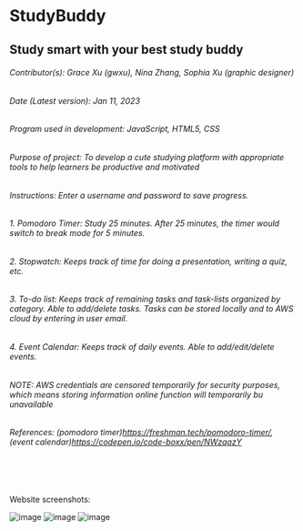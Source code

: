 # StudyBuddy
## Study smart with your best study buddy
###### Contributor(s): Grace Xu (gwxu), Nina Zhang, Sophia Xu (graphic designer)
###### Date (Latest version): Jan 11, 2023
###### Program used in development: JavaScript, HTML5, CSS
###### Purpose of project: To develop a cute studying platform with appropriate tools to help learners be productive and motivated
###### Instructions: Enter a username and password to save progress.
###### 1. Pomodoro Timer: Study 25 minutes. After 25 minutes, the timer would switch to break mode for 5 minutes.
###### 2. Stopwatch: Keeps track of time for doing a presentation, writing a quiz, etc.
###### 3. To-do list: Keeps track of remaining tasks and task-lists organized by category. Able to add/delete tasks. Tasks can be stored locally and to AWS cloud by    entering in user email.
###### 4. Event Calendar: Keeps track of daily events. Able to add/edit/delete events.
###### NOTE: AWS credentials are censored temporarily for security purposes, which means storing information online function will temporarily bu unavailable
###### References: (pomodoro timer)https://freshman.tech/pomodoro-timer/, (event calendar)https://codepen.io/code-boxx/pen/NWzqazY
<br/>
<br/>
<br/>
Website screenshots:
<br/>

![image](https://user-images.githubusercontent.com/92956740/212256745-998fb880-2709-4438-a949-21d240d7d400.png)
![image](https://user-images.githubusercontent.com/92956740/212257049-677a177d-758e-480e-b0c8-ae8435eccb1e.png)
![image](https://user-images.githubusercontent.com/92956740/212257299-3c718a00-1529-4319-80cd-5ff3cc73f64a.png)
